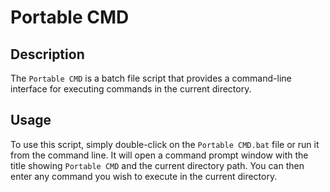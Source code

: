 # Portable CMD

## Description
The `Portable CMD` is a batch file script that provides a command-line interface for executing commands in the current directory.

## Usage
To use this script, simply double-click on the `Portable CMD.bat` file or run it from the command line. It will open a command prompt window with the title showing `Portable CMD` and the current directory path. You can then enter any command you wish to execute in the current directory.

